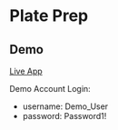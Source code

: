 # Plate Prep

## Demo
[Live App](https://plate-prep-app.sloach1218.now.sh/)

Demo Account Login:
* username: Demo_User
* password: Password1!
